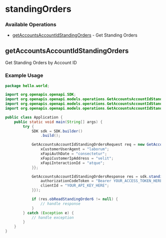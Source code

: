 # standingOrders

### Available Operations

* [getAccountsAccountIdStandingOrders](#getaccountsaccountidstandingorders) - Get Standing Orders

## getAccountsAccountIdStandingOrders

Get Standing Orders by Account ID

### Example Usage

```java
package hello.world;

import org.openapis.openapi.SDK;
import org.openapis.openapi.models.operations.GetAccountsAccountIdStandingOrdersRequest;
import org.openapis.openapi.models.operations.GetAccountsAccountIdStandingOrdersResponse;
import org.openapis.openapi.models.operations.GetAccountsAccountIdStandingOrdersSecurity;

public class Application {
    public static void main(String[] args) {
        try {
            SDK sdk = SDK.builder()
                .build();

            GetAccountsAccountIdStandingOrdersRequest req = new GetAccountsAccountIdStandingOrdersRequest("minus", "fuga") {{
                xCustomerUserAgent = "laborum";
                xFapiAuthDate = "consectetur";
                xFapiCustomerIpAddress = "velit";
                xFapiInteractionId = "atque";
            }};            

            GetAccountsAccountIdStandingOrdersResponse res = sdk.standingOrders.getAccountsAccountIdStandingOrders(req, new GetAccountsAccountIdStandingOrdersSecurity("ipsum", "impedit") {{
                authorizationCodeToken = "Bearer YOUR_ACCESS_TOKEN_HERE";
                clientId = "YOUR_API_KEY_HERE";
            }});

            if (res.obReadStandingOrder6 != null) {
                // handle response
            }
        } catch (Exception e) {
            // handle exception
        }
    }
}
```
